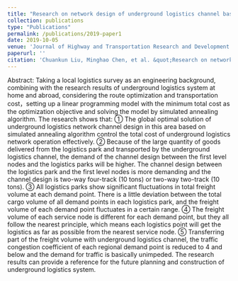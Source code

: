 ```yaml
---
title: "Research on network design of underground logistics channel based on simulated annealing algorithm"
collection: publications
type: "Publications"
permalink: /publications/2019-paper1
date: 2019-10-05
venue: 'Journal of Highway and Transportation Research and Development'
paperurl: ''
citation: 'Chuankun Liu, Minghao Chen, et al. &quot;Research on network design of underground logistics channel based on simulated annealing algorithm.&quot; <i>Journal of Highway and Transportation Research and Development</i>.'
---
```

Abstract: Taking a local logistics survey as an engineering background, combining with the research results of underground logistics system at home and abroad, considering the route optimization and transportation cost，setting up a linear programming model with the minimum total cost as the optimization objective and solving the model by simulated annealing algorithm. The research shows that: ① The global optimal solution of underground logistics network channel design in this area based on simulated annealing algorithm control the total cost of underground logistics network operation effectively. ② Because of the large quantity of goods delivered from the logistics park and transported by the underground logistics channel, the demand of the channel design between the first level nodes and the logistics parks will be higher. The channel design between the logistics park and the first level nodes is more demanding and the channel design is two-way four-track (10 tons) or two-way two-track (10 tons). ③ All logistics parks show significant fluctuations in total freight volume at each demand point. There is a little deviation between the total cargo volume of all demand points in each logistics park, and the freight volume of each demand point fluctuates in a certain range. ④ The freight volume of each service node is different for each demand point, but they all follow the nearest principle, which means each logistics point will get the logistics as far as possible from the nearest service node. ⑤ Transferring part of the freight volume with underground logistics channel, the traffic congestion coefficient of each regional demand point is reduced to 4 and below and the demand for traffic is basically unimpeded. The research results can provide a reference for the future planning and construction of underground logistics system.
